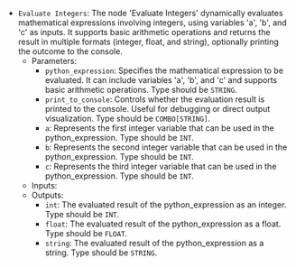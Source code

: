 - `Evaluate Integers`: The node 'Evaluate Integers' dynamically evaluates mathematical expressions involving integers, using variables 'a', 'b', and 'c' as inputs. It supports basic arithmetic operations and returns the result in multiple formats (integer, float, and string), optionally printing the outcome to the console.
    - Parameters:
        - `python_expression`: Specifies the mathematical expression to be evaluated. It can include variables 'a', 'b', and 'c' and supports basic arithmetic operations. Type should be `STRING`.
        - `print_to_console`: Controls whether the evaluation result is printed to the console. Useful for debugging or direct output visualization. Type should be `COMBO[STRING]`.
        - `a`: Represents the first integer variable that can be used in the python_expression. Type should be `INT`.
        - `b`: Represents the second integer variable that can be used in the python_expression. Type should be `INT`.
        - `c`: Represents the third integer variable that can be used in the python_expression. Type should be `INT`.
    - Inputs:
    - Outputs:
        - `int`: The evaluated result of the python_expression as an integer. Type should be `INT`.
        - `float`: The evaluated result of the python_expression as a float. Type should be `FLOAT`.
        - `string`: The evaluated result of the python_expression as a string. Type should be `STRING`.
